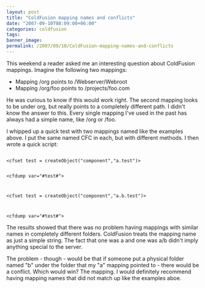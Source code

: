 ```yaml
---
layout: post
title: "ColdFusion mapping names and conflicts"
date: "2007-09-10T08:09:00+06:00"
categories: coldfusion 
tags: 
banner_image: 
permalink: /2007/09/10/ColdFusion-mapping-names-and-conflicts
---
```


This weekend a reader asked me an interesting question about ColdFusion mappings. Imagine the following two mappings:

<ul>
<li>Mapping /org points to /Webserver/Webroot
<li>Mapping /org/foo points to /projects/foo.com
</ul>

He was curious to know if this would work right. The second mapping looks to be under org, but really points to a completely different path. I didn't know the answer to this. Every single mapping I've used in the past has always had a simple name, like /org or /foo. 

I whipped up a quick test with two mappings named like the examples above. I put the same named CFC in each, but with different methods. I then wrote a quick script:

<code>
&lt;cfset test = createObject("component","a.test")&gt;

&lt;cfdump var="#test#"&gt;

&lt;cfset test = createObject("component","a.b.test")&gt;

&lt;cfdump var="#test#"&gt;
</code>

The results showed that there was no problem having mappings with similar names in completely different folders. ColdFusion treats the mapping name as just a simple string. The fact that one was a and one was a/b didn't imply anything special to the server.

The problem - though - would be that if someone put a physical folder named "b" under the folder that my "a" mapping pointed to - there would be a conflict. Which would win? The mapping. I would definitely recommend having mapping names that did not match up like the examples aboe.